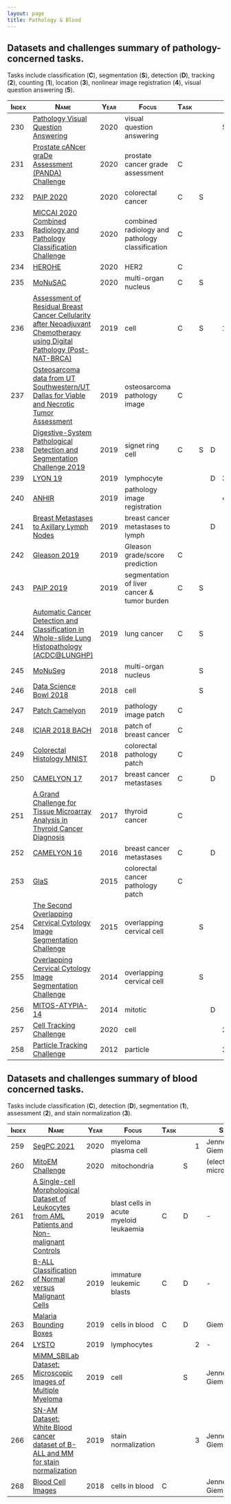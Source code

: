 ```yaml
---
layout: page
title: Pathology & Blood
---
```



## Datasets and challenges summary of pathology-concerned tasks.

Tasks include classification (**C**), segmentation (**S**), detection (**D**), tracking (**2**), counting (**1**), location (**3**), nonlinear image registration (**4**), visual question answering (**5**).

|<span style="font-variant: small-caps; font-weight:bold;"> Index </span>|<span style="font-variant: small-caps; font-weight:bold;"> Name </span>|<span style="font-variant: small-caps; font-weight:bold;"> Year </span>|<span style="font-variant: small-caps; font-weight:bold;"> Focus </span>|<span style="font-variant: small-caps; font-weight:bold;"> Task </span>||||<span style="font-variant: small-caps; font-weight:bold;"> Stain </span>|
|-------|-------|-------|-------|-------|-------|-------|-------|-------|
|230|[Pathology Visual Question Answering](https://pathvqachallenge.grand-challenge.org/)|2020|visual question answering||||5|H&E|
|231|[Prostate cANcer graDe Assessment (PANDA) Challenge](https://panda.grand-challenge.org/)|2020|prostate cancer grade assessment|C||||H&E|
|232|[PAIP 2020](https://paip2020.grand-challenge.org/)|2020|colorectal cancer|C|S|||H&E|
|233|[MICCAI 2020 Combined Radiology and Pathology Classification Challenge](https://miccai.westus2.cloudapp.azure.com/competitions/1)|2020|combined radiology and pathology classification|C||||H&E|
|234|[HEROHE](https://ecdp2020.grand-challenge.org/)|2020|HER2|C||||H&E|
|235|[MoNuSAC](https://monusac-2020.grand-challenge.org/)|2020|multi-organ nucleus|C|S|||H&E|
|236|[Assessment of Residual Breast Cancer Cellularity after Neoadjuvant Chemotherapy using Digital Pathology (Post-NAT-BRCA)](https://wiki.cancerimagingarchive.net/pages/viewpage.action?pageId=52758117)|2019|cell|C|S||1|H&E|
|237|[Osteosarcoma data from UT Southwestern/UT Dallas for Viable and Necrotic Tumor Assessment](https://wiki.cancerimagingarchive.net/pages/viewpage.action?pageId=52756935)|2019|osteosarcoma pathology image|C||||H&E|
|238|[Digestive-System Pathological Detection and Segmentation Challenge 2019](https://digestpath2019.grand-challenge.org/)|2019|signet ring cell|C|S|D||H&E|
|239|[LYON 19](https://lyon19.grand-challenge.org/)|2019|lymphocyte|||D|3|IHC|
|240|[ANHIR](https://anhir.grand-challenge.org/)|2019|pathology image registration||||4|-|
|241|[Breast Metastases to Axillary Lymph Nodes](https://wiki.cancerimagingarchive.net/display/Public/Breast+Metastases+to+Axillary+Lymph+Nodes)|2019|breast cancer metastases to lymph|||D||H&E|
|242|[Gleason 2019](https://gleason2019.grand-challenge.org/)|2019|Gleason grade/score prediction|C||||H&E|
|243|[PAIP 2019](https://paip2019.grand-challenge.org/)|2019|segmentation of liver cancer & tumor burden|C|S|||H&E|
|244|[Automatic Cancer Detection and Classification in Whole-slide Lung Histopathology (ACDC@LUNGHP)](https://acdc-lunghp.grand-challenge.org/)|2019|lung cancer|C|S|||H&E|
|245|[MoNuSeg](https://monuseg.grand-challenge.org/)|2018|multi-organ nucleus||S|||H&E|
|246|[Data Science Bowl 2018](https://www.kaggle.com/c/data-science-bowl-2018)|2018|cell||S|||H&E|
|247|[Patch Camelyon](https://patchcamelyon.grand-challenge.org/)|2019|pathology image patch|C||||H&E|
|248|[ICIAR 2018 BACH](https://iciar2018-challenge.grand-challenge.org/)|2018|patch of breast cancer|C||||H&E|
|249|[Colorectal Histology MNIST](https://www.kaggle.com/kmader/colorectal-histology-mnist)|2018|colorectal pathology patch|C||||H&E|
|250|[CAMELYON 17](https://camelyon17.grand-challenge.org/)|2017|breast cancer metastases|C||D||H&E|
|251|[A Grand Challenge for Tissue Microarray Analysis in Thyroid Cancer Diagnosis](http://www-o.ntust.edu.tw/~cvmi/ISBI2017/)|2017|thyroid cancer|C||||H&E|
|252|[CAMELYON 16](https://camelyon16.grand-challenge.org/)|2016|breast cancer metastases|C||D||H&E|
|253|[GlaS](https://warwick.ac.uk/fac/sci/dcs/research/tia/glascontest)|2015|colorectal cancer pathology patch|C||||H&E|
|254|[The Second Overlapping Cervical Cytology Image Segmentation Challenge](https://cs.adelaide.edu.au/~zhi/isbi15_challenge/)|2015|overlapping cervical cell||S|||Papanicolaou|
|255|[Overlapping Cervical Cytology Image Segmentation Challenge](http://cs.adelaide.edu.au/~carneiro/isbi14_challenge/)|2014|overlapping cervical cell||S|||Papanicolaou|
|256|[MITOS-ATYPIA-14](https://mitos-atypia-14.grand-challenge.org/)|2014|mitotic|||D||H&E|
|257|[Cell Tracking Challenge](http://celltrackingchallenge.net/)|2020|cell||||2|electron microscope|
|258|[Particle Tracking Challenge](http://bioimageanalysis.org/track/)|2012|particle||||2|electron microscope|

## Datasets and challenges summary of blood concerned tasks.

Tasks include classification (**C**), detection (**D**), segmentation (**1**), assessment (**2**), and stain normalization (**3**).

|<span style="font-variant: small-caps; font-weight:bold;"> Index </span>|<span style="font-variant: small-caps; font-weight:bold;"> Name </span>|<span style="font-variant: small-caps; font-weight:bold;"> Year </span>|<span style="font-variant: small-caps; font-weight:bold;"> Focus </span>|<span style="font-variant: small-caps; font-weight:bold;"> Task </span>|||<span style="font-variant: small-caps; font-weight:bold;"> Stain </span>|
|-------|-------|-------|-------|-------|-------|-------|-------|
|259|[SegPC 2021](https://segpc-2021.grand-challenge.org/)|2020|myeloma plasma cell|||1|Jenner-Giemsa|
|260|[MitoEM Challenge](https://mitoem.grand-challenge.org/)|2020|mitochondria||S||(electron microscope)|
|261|[ A Single-cell Morphological Dataset of Leukocytes from AML Patients and Non-malignant Controls](https://wiki.cancerimagingarchive.net/pages/viewpage.action?pageId=61080958)|2019|blast cells in acute myeloid leukaemia|C|D||-|
|262|[B-ALL Classification of Normal versus Malignant Cells](https://competitions.codalab.org/competitions/20395)|2019|immature leukemic blasts|C|D||-|
|263|[Malaria Bounding Boxes](https://www.kaggle.com/kmader/malaria-bounding-boxes)|2019|cells in blood|C|D||Giemsa|
|264|[LYSTO](https://lysto.grand-challenge.org/)|2019|lymphocytes|||2|-|
|265|[MiMM\_SBILab Dataset: Microscopic Images of Multiple Myeloma](https://wiki.cancerimagingarchive.net/display/Public/MiMM_SBILab+Dataset\%3A+Microscopic+Images+of+Multiple+Myeloma)|2019|cell||S||Jenner-Giemsa|
|266|[SN-AM Dataset: White Blood cancer dataset of B-ALL and MM for stain normalization](https://wiki.cancerimagingarchive.net/display/Public/SN-AM+Dataset\%3A+White+Blood+cancer+dataset+of+B-ALL+and+MM+for+stain+normalization)|2019|stain normalization|||3|Jenner-Giemsa|
|268|[Blood Cell Images](https://www.kaggle.com/paultimothymooney/blood-cells)|2018|cells in blood|C|||Jenner-Giemsa|